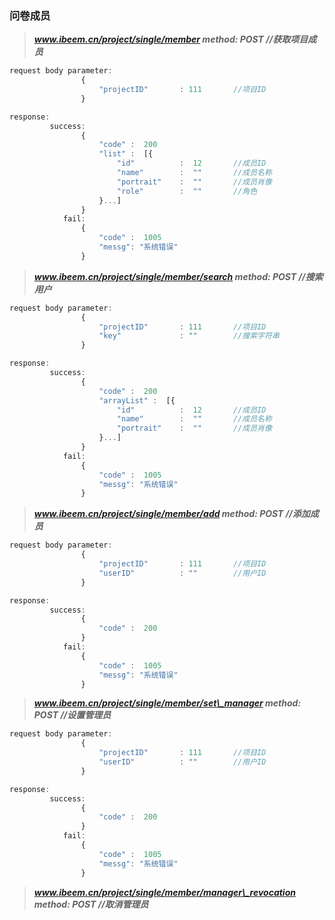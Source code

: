 ### 问卷成员

> _**www.ibeem.cn/project/single/member                                   method: POST            //获取项目成员**_

```js
request body parameter:
                {
                    "projectID"       : 111       //项目ID
                }

response:
         success: 
                {
                    "code" :  200
                    "list" :  [{
                        "id"          :  12       //成员ID
                        "name"        :  ""       //成员名称
                        "portrait"    :  ""       //成员肖像
                        "role"        :  ""       //角色
                    }...]
                }
            fail: 
                {
                    "code" :  1005
                    "messg": "系统错误"
                }
```

> _**www.ibeem.cn/project/single/member/search                      method: POST        //搜索用户**_

```js
request body parameter:
                {
                    "projectID"       : 111       //项目ID
                    "key"             : ""        //搜索字符串
                }

response:
         success: 
                {
                    "code" :  200
                    "arrayList" :  [{
                        "id"          :  12       //成员ID
                        "name"        :  ""       //成员名称
                        "portrait"    :  ""       //成员肖像
                    }...]
                }
            fail: 
                {
                    "code" :  1005
                    "messg": "系统错误"
                }
```

> _**www.ibeem.cn/project/single/member/add                            method: POST        //添加成员**_

```js
request body parameter:
                {
                    "projectID"       : 111       //项目ID
                    "userID"          : ""        //用户ID
                }

response:
         success: 
                {
                    "code" :  200
                }
            fail: 
                {
                    "code" :  1005
                    "messg": "系统错误"
                }
```

> _**www.ibeem.cn/project/single/member/set\_manager              method: POST     //设置管理员**_

```js
request body parameter:
                {
                    "projectID"       : 111       //项目ID
                    "userID"          : ""        //用户ID
                }

response:
         success: 
                {
                    "code" :  200
                }
            fail: 
                {
                    "code" :  1005
                    "messg": "系统错误"
                }
```

> _**www.ibeem.cn/project/single/member/manager\_revocation   method: POST     //取消管理员**_



